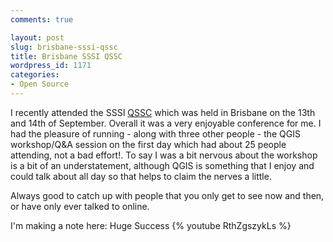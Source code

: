 ```yaml
---
comments: true

layout: post
slug: brisbane-sssi-qssc
title: Brisbane SSSI QSSC
wordpress_id: 1171
categories:
- Open Source
---
```


I recently attended the SSSI [QSSC](http://www.sssi.org.au/details/region/4/cat/280.html) which was held in Brisbane on the 13th and 14th of September.  Overall it was a very enjoyable conference for me.  I had the pleasure of running - along with three other people - the QGIS workshop/Q&A session on the first day which had about 25 people attending, not a bad effort!.  To say I was a bit nervous about the workshop is a bit of an understatement, although QGIS is something that I enjoy and could talk about all day so that helps to claim the nerves a little.

Always good to catch up with people that you only get to see now and then, or have only ever talked to online.

I'm making a note here: Huge Success
{% youtube RthZgszykLs %}




